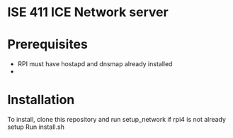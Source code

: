 # ISE 411 ICE Network server
# Prerequisites
- RPI must have hostapd and dnsmap already installed 
- 
# Installation
To install, clone this repository and run setup_network if rpi4 is not already setup
Run install.sh